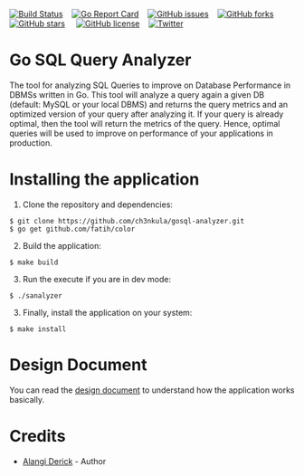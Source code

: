 [![Build Status](https://travis-ci.org/ch3nkula/gosql-analyzer.svg)](https://travis-ci.org/ch3nkula/gosql-analyzer) &nbsp;&nbsp; [![Go Report Card](https://goreportcard.com/badge/github.com/ch3nkula/gosql-analyzer)](https://goreportcard.com/report/github.com/ch3nkula/gosql-analyzer) &nbsp;&nbsp; [![GitHub issues](https://img.shields.io/github/issues/ch3nkula/gosql-analyzer.svg)](https://github.com/ch3nkula/gosql-analyzer/issues) &nbsp;&nbsp; [![GitHub forks](https://img.shields.io/github/forks/ch3nkula/gosql-analyzer.svg)](https://github.com/ch3nkula/gosql-analyzer/network) &nbsp;&nbsp; [![GitHub stars](https://img.shields.io/github/stars/ch3nkula/gosql-analyzer.svg)](https://github.com/ch3nkula/gosql-analyzer/stargazers) &nbsp; &nbsp; [![GitHub license](https://img.shields.io/badge/license-MIT-blue.svg)](https://raw.githubusercontent.com/ch3nkula/gosql-analyzer/master/LICENSE) &nbsp;&nbsp; [![Twitter](https://img.shields.io/twitter/url/https/github.com/ch3nkula/gosql-analyzer.svg?style=social)](https://twitter.com/intent/tweet?text=Wow:&url=%5Bobject%20Object%5D)


# Go SQL Query Analyzer

The tool for analyzing SQL Queries to improve on Database Performance in DBMSs written in Go. This tool will analyze a query again a given DB (default: MySQL or your local DBMS) and returns the query metrics and an optimized version of your query after analyzing it. If your query is already optimal, then the tool will return the metrics of the query. Hence, optimal queries will be used to improve on performance of your applications in production.



# Installing the application

1. Clone the repository and dependencies:

```shell
$ git clone https://github.com/ch3nkula/gosql-analyzer.git
$ go get github.com/fatih/color
```

2. Build the application:

```shell
$ make build
```

3. Run the execute if you are in dev mode:
```
$ ./sanalyzer
```

3. Finally, install the application on your system:

```shell
$ make install
```



# Design Document

You can read the [design document](docs/design_doc.md) to understand how the application works basically.



# Credits

* [Alangi Derick](https://github.com/ch3nkula) - Author 
